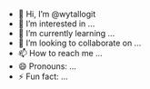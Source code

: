 - 👋 Hi, I’m @wytallogit
- 👀 I’m interested in ...
- 🌱 I’m currently learning ...
- 💞️ I’m looking to collaborate on ...
- 📫 How to reach me ...
- 😄 Pronouns: ...
- ⚡ Fun fact: ...

<!---
wytallogit/wytallogit is a ✨ special ✨ repository because its `README.md` (this file) appears on your GitHub profile.
You can click the Preview link to take a look at your changes.
--->
